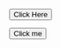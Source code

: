 
 <button onclick="window.location.href='https://bing.com';">Click Here</button>

 <form action="https://pyshine.com/sww/fun/simpl.html" method="get" target="_blank"><button type="submit">Click me</button></form>
